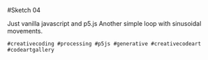 #Sketch 04

Just vanilla javascript and p5.js
Another simple loop with sinusoidal movements.

`#creativecoding #processing #p5js #generative #creativecodeart #codeartgallery`